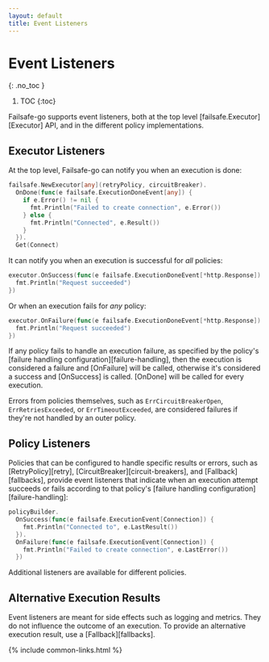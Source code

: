 ```yaml
---
layout: default
title: Event Listeners
---
```


# Event Listeners
{: .no_toc }

1. TOC
{:toc}

Failsafe-go supports event listeners, both at the top level [failsafe.Executor][Executor] API, and in the different policy implementations.

## Executor Listeners

At the top level, Failsafe-go can notify you when an execution is done:

```go
failsafe.NewExecutor[any](retryPolicy, circuitBreaker).
  OnDone(func(e failsafe.ExecutionDoneEvent[any]) {
    if e.Error() != nil {
      fmt.Println("Failed to create connection", e.Error())
    } else {
      fmt.Println("Connected", e.Result())
    }
  }).
  Get(Connect)
```

It can notify you when an execution is successful for *all* policies:

```go
executor.OnSuccess(func(e failsafe.ExecutionDoneEvent[*http.Response]) {
  fmt.Println("Request succeeded")
})
```

Or when an execution fails for *any* policy:

```go
executor.OnFailure(func(e failsafe.ExecutionDoneEvent[*http.Response]) {
  fmt.Println("Request succeeded")
})
```

If any policy fails to handle an execution failure, as specified by the policy's [failure handling configuration][failure-handling], then the execution is considered a failure and [OnFailure] will be called, otherwise it's considered a success and [OnSuccess] is called. [OnDone] will be called for every execution. 

Errors from policies themselves, such as `ErrCircuitBreakerOpen`, `ErrRetriesExceeded`, or `ErrTimeoutExceeded`, are considered failures if they're not handled by an outer policy.

## Policy Listeners

Policies that can be configured to handle specific results or errors, such as [RetryPolicy][retry], [CircuitBreaker][circuit-breakers], and [Fallback][fallbacks], provide event listeners that indicate when an execution attempt succeeds or fails according to that policy's [failure handling configuration][failure-handling]:

```go
policyBuilder.
  OnSuccess(func(e failsafe.ExecutionEvent[Connection]) {
    fmt.Println("Connected to", e.LastResult())
  }).
  OnFailure(func(e failsafe.ExecutionEvent[Connection]) {
    fmt.Println("Failed to create connection", e.LastError())
  })
```

Additional listeners are available for different policies.

## Alternative Execution Results

Event listeners are meant for side effects such as logging and metrics. They do not influence the outcome of an execution. To provide an alternative execution result, use a [Fallback][fallbacks].

{% include common-links.html %}